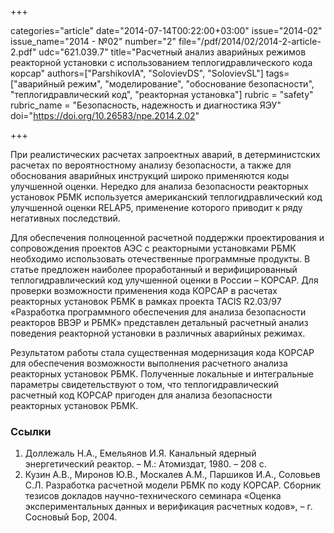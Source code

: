 +++

categories="article"
date="2014-07-14T00:22:00+03:00"
issue="2014-02"
issue_name="2014 - №02"
number="2"
file="/pdf/2014/02/2014-2-article-2.pdf"
udc="621.039.7"
title="Расчетный анализ аварийных режимов реакторной установки с использованием теплогидравлического кода корсар"
authors=["ParshikovIA", "SolovievDS", "SolovievSL"]
tags=["аварийный режим", "моделирование", "обоснование безопасности", "теплогидравлический код", "реакторная установка"]
rubric = "safety"
rubric_name = "Безопасность, надежность и диагностика ЯЭУ"
doi="https://doi.org/10.26583/npe.2014.2.02"

+++

При реалистических расчетах запроектных аварий, в детерминистских расчетах по вероятностному анализу безопасности, а также для обоснования аварийных инструкций широко применяются коды улучшенной оценки. Нередко для анализа безопасности реакторных установок РБМК используется американский теплогидравлический код улучшенной оценки RELAP5, применение которого приводит к ряду негативных последствий.

Для обеспечения полноценной расчетной поддержки проектирования и сопровождения проектов АЭС с реакторными установками РБМК необходимо использовать отечественные программные продукты. В статье предложен наиболее проработанный и верифицированный теплогидравлический код улучшенной оценки в России – КОРСАР. Для проверки возможности применения кода КОРСАР в расчетах реакторных установок РБМК в рамках проекта TACIS R2.03/97 «Разработка программного обеспечения для анализа безопасности реакторов ВВЭР и РБМК» представлен детальный расчетный анализ поведения реакторной установки в различных аварийных режимах.

Результатом работы стала существенная модернизация кода КОРСАР для обеспечения возможности выполнения расчетного анализа реакторных установок РБМК. Полученные локальные и интегральные параметры свидетельствуют о том, что теплогидравлический расчетный код КОРСАР пригоден для анализа безопасности реакторных установок РБМК.

### Ссылки

1. Доллежаль Н.А., Емельянов И.Я. Канальный ядерный энергетический реактор. – М.: Атомиздат, 1980. – 208 с.
2. Кузин А.В., Миронов Ю.В., Москалев А.М., Паршиков И.А., Соловьев С.Л. Разработка расчетной модели РБМК по коду КОРСАР. Сборник тезисов докладов научно-технического семинара «Оценка экспериментальных данных и верификация расчетных кодов», – г. Сосновый Бор, 2004.